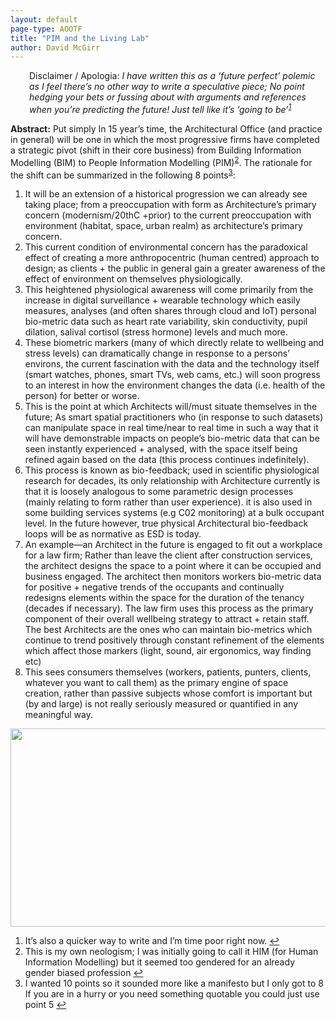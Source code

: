 ```yaml
---
layout: default
page-type: AOOTF
title: "PIM and the Living Lab"
author: David McGirr
---
```


<p style="padding-left: 30px;">Disclaimer / Apologia: <em>I have written this as a ‘future perfect’ polemic as I feel there’s no other way to write a speculative piece; No point hedging your bets or fussing about with arguments and references when you’re predicting the future! Just tell like it’s ‘going to be’<sup class="footnote"><a href="http://tropos.bvn.com.au/2015/03/11/pim-and-the-living-lab/#fn-9818-1" id="fnref-9818-1" onclick="return fdfootnote_show(9818)">1</a></sup></em></p>
<p class="introduction"><strong>Abstract:</strong> Put simply In 15 year’s time, the Architectural Office (and practice in general) will be one in which the most progressive firms have completed a strategic pivot (shift in their core business) from Building Information Modelling (BIM) to People Information Modelling (PIM)<sup class="footnote"><a href="http://tropos.bvn.com.au/2015/03/11/pim-and-the-living-lab/#fn-9818-2" id="fnref-9818-2" onclick="return fdfootnote_show(9818)">2</a></sup>. The rationale for the shift can be summarized in the following 8 points<sup class="footnote"><a href="http://tropos.bvn.com.au/2015/03/11/pim-and-the-living-lab/#fn-9818-3" id="fnref-9818-3" onclick="return fdfootnote_show(9818)">3</a></sup>:</p>
<ol>
<li>It will be an extension of a historical progression we can already see taking place; from a preoccupation with form as Architecture’s primary concern (modernism/20thC +prior) to the current preoccupation with environment (habitat, space, urban realm) as architecture’s primary concern.</li>
<li>This current condition of environmental concern has the paradoxical effect of creating a more anthropocentric (human centred) approach to design; as clients + the public in general gain a greater awareness of the effect of environment on themselves physiologically.</li>
<li>This heightened physiological awareness will come primarily from the increase in digital surveillance + wearable technology which easily measures, analyses (and often shares through cloud and IoT) personal bio-metric data such as heart rate variability, skin conductivity, pupil dilation, salival cortisol (stress hormone) levels and much more.</li>
<li>These biometric markers (many of which directly relate to wellbeing and stress levels) can dramatically change in response to a persons’ environs, the current fascination with the data and the technology itself (smart watches, phones, smart TVs, web cams, etc.) will soon progress to an interest in how the environment changes the data (i.e. health of the person) for better or worse.</li>
<li>This is the point at which Architects will/must situate themselves in the future; As smart spatial practitioners who (in response to such datasets) can manipulate space in real time/near to real time in such a way that it will have demonstrable impacts on people’s bio-metric data that can be seen instantly experienced + analysed, with the space itself being refined again based on the data (this process continues indefinitely).</li>
<li>This process is known as bio-feedback; used in scientific physiological research for decades, its only relationship with Architecture currently is that it is loosely analogous to some parametric design processes (mainly relating to form rather than user experience). it is also used in some building services systems (e.g C02 monitoring) at a bulk occupant level. In the future however, true physical Architectural bio-feedback loops will be as normative as ESD is today.</li>
<li>An example—an Architect in the future is engaged to fit out a workplace for a law firm; Rather than leave the client after construction services, the architect designs the space to a point where it can be occupied and business engaged. The architect then monitors workers bio-metric data for positive + negative trends of the occupants and continually redesigns elements within the space for the duration of the tenancy (decades if necessary). The law firm uses this process as the primary component of their overall wellbeing strategy to attract + retain staff. The best Architects are the ones who can maintain bio-metrics which continue to trend positively through constant refinement of the elements which affect those markers (light, sound, air ergonomics, way finding etc)</li>
<li>This sees consumers themselves (workers, patients, punters, clients, whatever you want to call them) as the primary engine of space creation, rather than passive subjects whose comfort is important but (by and large) is not really seriously measured or quantified in any meaningful way.</li>
</ol>
<p><a href="http://tropos.bvn.com.au/wp-content/uploads/2015/02/AOTF_Living-Lab_this_one.jpg"><img class="aligncenter wp-image-17098 size-large" src="./‘PIM’ and the Living Lab _ Tropos_files/AOTF_Living-Lab_this_one-1024x508.jpg" alt="" width="640" height="317"></a></p>
<div class="footnotes" id="footnotes-9818">
<div class="footnotedivider"></div>
<ol>
<li id="fn-9818-1"> It’s also a quicker way to write and I’m time poor right now. <span class="footnotereverse"><a href="http://tropos.bvn.com.au/2015/03/11/pim-and-the-living-lab/#fnref-9818-1">↩</a></span></li>
<li id="fn-9818-2"> This is my own neologism; I was initially going to call it HIM (for Human Information Modelling) but it seemed too gendered for an already gender biased profession <span class="footnotereverse"><a href="http://tropos.bvn.com.au/2015/03/11/pim-and-the-living-lab/#fnref-9818-2">↩</a></span></li>
<li id="fn-9818-3"> I wanted 10 points so it sounded more like a manifesto but I only got to 8 If you are in a hurry or you need something quotable you could just use point 5 <span class="footnotereverse"><a href="http://tropos.bvn.com.au/2015/03/11/pim-and-the-living-lab/#fnref-9818-3">↩</a></span></li>
</ol>
</div>
